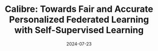---
title: "Calibre: Towards Fair and Accurate Personalized Federated Learning with Self-Supervised Learning"
collection: publications
category: conferences
permalink: /publication/2024-07-23-icdcs
authors: "Chen, Sijia and Su, Ningxin and Li, Baochun"
#excerpt: 'This paper is about fixing template issue #693.'
date: 2024-07-23
venue: 'International Conference on Distributed Computing Systems'
abbreviate_venue: 'ICDCS'
confRank: "B"
paperurl: 'https://arxiv.org/pdf/2412.20020'
confurl: "https://icdcs2024.icdcs.org/" 
code: "https://github.com/TL-System/plato/tree/main/examples/ssl/calibre"
#citation: 'Your Name, You. (2024). &quot;Paper Title Number 3.&quot; <i>IEEE Global Communications Conference</i>. 1(3).'
---